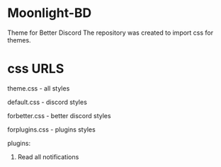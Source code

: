 # Moonlight-BD
Theme for Better Discord
The repository was created to import css for themes.

# css URLS
theme.css - all styles

default.css - discord styles

forbetter.css - better discord styles

forplugins.css - plugins styles

plugins:

1. Read all notifications

